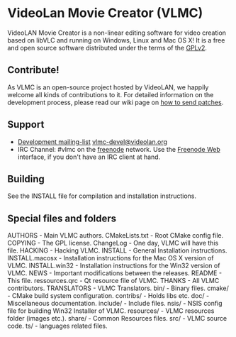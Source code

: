 # VideoLan Movie Creator (VLMC)

VideoLAN Movie Creator is a non-linear editing software for video creation based on libVLC and running on Windows, Linux and Mac OS X! It is a free and open source software distributed under the terms of the [GPLv2].

## Contribute!

As VLMC is an open-source project hosted by VideoLAN, we happily welcome all kinds of contributions to it. For detailed information on the development process, please read our wiki page on [how to send patches].

## Support
* [Development mailing-list] <vlmc-devel@videolan.org>
* IRC Channel: #vlmc on the [freenode] network. Use the [Freenode Web] interface, if you don't have an IRC client at hand.

## Building
See the INSTALL file for compilation and installation instructions.

## Special files and folders
AUTHORS            - Main VLMC authors.
CMakeLists.txt     - Root CMake config file.
COPYING            - The GPL license.
ChangeLog          - One day, VLMC will have this file.
HACKING            - Hacking VLMC.
INSTALL            - General Installation instructions.
INSTALL.macosx     - Installation instructions for the Mac OS X version of VLMC.
INSTALL.win32      - Installation instructions for the Win32 version of VLMC.
NEWS               - Important modifications between the releases.
README             - This file.
ressources.qrc     - Qt resource file of VLMC.
THANKS             - All VLMC contributors.
TRANSLATORS        - VLMC Translators.
bin/               - Binary files.
cmake/             - CMake build system configuration.
contribs/          - Holds libs etc.
doc/               - Miscellaneous documentation.
include/           - Include files.
nsis/              - NSIS config file for building Win32 Installer of VLMC.
resources/         - VLMC resources folder (images etc.).
share/             - Common Resources files.
src/               - VLMC source code.
ts/                - languages related files.

   [GPLv2]: <https://opensource.org/licenses/GPL-2.0>
   [freenode]: <http://www.freenode.net/>
   [Freenode Web]: <http://webchat.freenode.net/>
   [how to send patches]: <https://wiki.videolan.org/Sending_Patches_VLC/>
   [Development mailing-list]: https://mailman.videolan.org/listinfo/vlmc-devel

